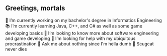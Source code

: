 ## Greetings, mortals

🎨 I’m currently working on my bachelor's degree in Informatics Engineering
📚 I’m currently learning Java, C++, and C# as well as some game developing basics
🧭 I’m looking to know more about software engineering and game developing
🌌 I’m looking for help with my ubiquitous procrastination
💬 Ask me about nothing since I'm hella dumb
🐾 Scugcat never dies
